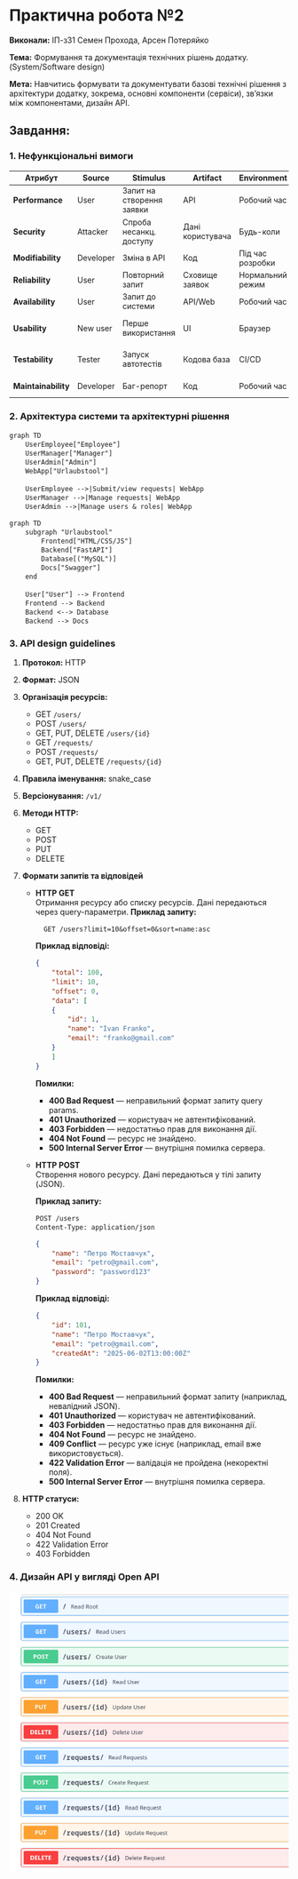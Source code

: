 # Практична робота №2

**Виконали:** ІП-з31 Семен Прохода, Арсен Потеряйко

**Тема:** Формування та документація технічних рішень додатку. (System/Software design)

**Мета:** Навчитись формувати та документувати базові технічні рішення з архітектури додатку, зокрема, основні компоненти (сервіси), зв’язки між компонентами, дизайн API.

## Завдання:

### 1. Нефункціональні вимоги

| Атрибут         | Source    | Stimulus                  | Artifact         | Environment      | Response               | Measure                |
| --------------- | --------- | ------------------------- | ---------------- | ---------------- | ---------------------- | ---------------------- |
| **Performance**     | User      | Запит на створення заявки | API              | Робочий час      | Обробка запиту         | ≤ 2 с                  |
| **Security**        | Attacker  | Спроба несанкц. доступу   | Дані користувача | Будь-коли        | Блокування і логування | Жодного витоку даних   |
| **Modifiability**   | Developer | Зміна в API               | Код              | Під час розробки | Зміни ізоляовані       | ≤ 3 файли              |
| **Reliability**     | User      | Повторний запит           | Сховище заявок   | Нормальний режим | Один запис створюється | Жодних дублів          |
| **Availability**    | User      | Запит до системи          | API/Web          | Робочий час      | Доступна відповідь     | ≥ 99.9% uptime         |
| **Usability**       | New user  | Перше використання        | UI               | Браузер          | Успішне подання заявки | ≤ 2 хв, без помилок    |
| **Testability**     | Tester    | Запуск автотестів         | Кодова база      | CI/CD            | Тести проходять        | ≥ 80% покриття, ≤ 2 хв |
| **Maintainability** | Developer | Баг-репорт                | Код              | Робочий час      | Виправлення ізоляоване | ≤ 1 година             |

### 2. Архітектура системи та архітектурні рішення

```mermaid
graph TD
    UserEmployee["Employee"]
    UserManager["Manager"]
    UserAdmin["Admin"]
    WebApp["Urlaubstool"]

    UserEmployee -->|Submit/view requests| WebApp
    UserManager -->|Manage requests| WebApp
    UserAdmin -->|Manage users & roles| WebApp
```

```mermaid
graph TD
    subgraph "Urlaubstool"
        Frontend["HTML/CSS/JS"]
        Backend["FastAPI"]
        Database[("MySQL")]
        Docs["Swagger"]
    end

    User["User"] --> Frontend
    Frontend --> Backend
    Backend <--> Database
    Backend --> Docs
```

### 3. API design guidelines

1. **Протокол:** HTTP
2. **Формат:** JSON
3. **Організація ресурсів:**
    - GET `/users/`
    - POST `/users/`
    - GET, PUT, DELETE `/users/{id}`
    - GET `/requests/`
    - POST `/requests/`
    - GET, PUT, DELETE `/requests/{id}`
4. **Правила іменування:** snake_case
5. **Версіонування:** `/v1/`
6. **Методи HTTP:**
    - GET
    - POST
    - PUT
    - DELETE
7. **Формати запитів та відповідей**

    - **HTTP GET**  
    Отримання ресурсу або списку ресурсів. Дані передаються через query-параметри.
            **Приклад запиту:**

            GET /users?limit=10&offset=0&sort=name:asc

        **Приклад відповіді:**
        ```json
        {
            "total": 100,
            "limit": 10,
            "offset": 0,
            "data": [
            {
                "id": 1,
                "name": "Ivan Franko",
                "email": "franko@gmail.com"
            }
            ]
        }
        ```
        **Помилки:**

        - **400 Bad Request** — неправильний формат запиту query params.
        - **401 Unauthorized** — користувач не автентифікований.
        - **403 Forbidden** — недостатньо прав для виконання дії.
        - **404 Not Found** — ресурс не знайдено.
        - **500 Internal Server Error** — внутрішня помилка сервера.

    - **HTTP POST**  
    Створення нового ресурсу. Дані передаються у тілі запиту (JSON).

        **Приклад запиту:**
        ```
        POST /users
        Content-Type: application/json
        ```

        ```json
        {
            "name": "Петро Моставчук",
            "email": "petro@gmail.com",
            "password": "password123"
        }
        ```

        **Приклад відповіді:**
        ```json
        {
            "id": 101,
            "name": "Петро Моставчук",
            "email": "petro@gmail.com",
            "createdAt": "2025-06-02T13:00:00Z"
        }
        ```
        **Помилки:**
        - **400 Bad Request** — неправильний формат запиту (наприклад, невалідний JSON).
        - **401 Unauthorized** — користувач не автентифікований.
        - **403 Forbidden** — недостатньо прав для виконання дії.
        - **404 Not Found** — ресурс не знайдено.
        - **409 Conflict** — ресурс уже існує (наприклад, email вже використовується).
        - **422 Validation Error** — валідація не пройдена (некоректні поля).
        - **500 Internal Server Error** — внутрішня помилка сервера.

    
8. **HTTP статуси:**
    - 200 OK
    - 201 Created
    - 404 Not Found
    - 422 Validation Error
    - 403 Forbidden
    

### 4. Дизайн API у вигляді Open API

![OpenApi!](/static/Pics/API.png)
